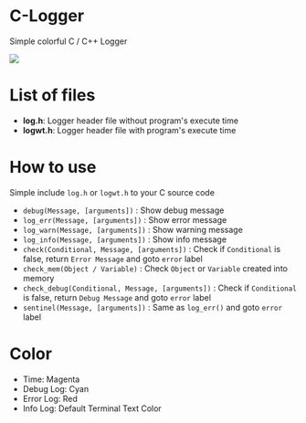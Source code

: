 # C-Logger
Simple colorful C / C++ Logger

![](https://lh3.googleusercontent.com/CH04EjRJp4Tl8yQyVomRsTBr1m40s7tkWXrC2oppiELki_lGJ18ub99KB7IntnspqixW3Yw4nyvEiaKNx5jlvyb5LAASF6KtaD-5oIkfjkM3IhjnCNfyXZyVZfM8ZqL6fV9dlGmT4Q0LuVM_o4Q7Q7QPpkWsuHzHF6VR0B4wAnpAiKuhISoWjCbmLHC4DFp09gfv94vVqxavqEtNcSXuS6d5_Di-GX-IwC6Yr9oTwhliY8GwdxPObKwQXVlRklWITg2pEMYj8TQZbUGQemUGXgMSBXbnTFPw90CYSOhrZ_4qOC5bMnA2tLJPB3Rn0zm0SBwTDMU8bvZ0Y2koULFfF-kpCaoOX7CzcIbzYW3jQD7Fuvdr3-QPyBzkc4Yyi8u_oiWfS9KSaSVrx-5w7QEha0YG2qSoTTqW3EqxpEjtYaTeLE-D4qHX7gG4oM1nLCOiU440dPQpeToIRpRRVto5t_SvtgLIz7B18Tm81ZUbk9CYHkUX618Wmktzc-0-LaWUu5WZUiaVZ5PBbEWNDRMj6lL1mMVa6jGEDjhLQO3trIChpEzfyrTogA0z7_sgqjBqToYmh3dpYOBdjNeEWlZB6rdaHmXa5DlK-U9Mvh6s9LWkszU6KDE59HqzYNkP2BnogyqFnklPInRW7gXhCR6znYG7ew8UEq8MaXyxOnIp-w=w818-h677-no)

# List of files
- **log.h**: Logger header file without program's execute time
- **logwt.h**: Logger header file with program's execute time

# How to use
Simple include `log.h` or `logwt.h` to your C source code
- `debug(Message, [arguments])` : Show debug message
- `log_err(Message, [arguments])` : Show error message
- `log_warn(Message, [arguments])` : Show warning message
- `log_info(Message, [arguments])` : Show info message
- `check(Conditional, Message, [arguments])` : Check if `Conditional` is false, return `Error Message` and goto `error` label
- `check_mem(Object / Variable)` : Check `Object` or `Variable` created into memory
- `check_debug(Conditional, Message, [arguments])` : Check if `Conditional` is false, return `Debug Message` and goto `error` label
- `sentinel(Message, [arguments])` : Same as `log_err()` and goto `error` label

# Color
- Time: Magenta
- Debug Log: Cyan
- Error Log: Red
- Info Log: Default Terminal Text Color